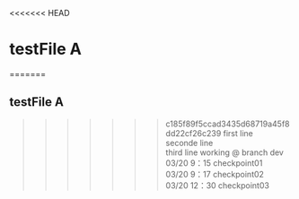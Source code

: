 <<<<<<< HEAD
# testFile A
=======
## testFile A
>>>>>>> c185f89f5ccad3435d68719a45f8dd22cf26c239
first line  
seconde line  
third line working @ branch dev  
03/20 9：15 checkpoint01  
03/20 9：17 checkpoint02  
03/20 12：30 checkpoint03  
